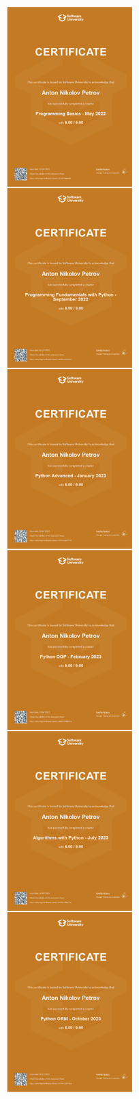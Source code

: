 <div align="center" display="flex">
    <img src="./certs/python_basics.jfif" alt="Python_basics" width="293" height="420">
    <img src="./certs/python_fundamentals.jfif" alt="Python_fund" width="293" height="420">
    <img src="./certs/python_advanced.jfif" alt="Python_advanced" width="293" height="420">
    <img src="./certs/python_opp.jfif" alt="Python_oop" width="293" height="420">
    <img src="./certs/python_algorithms.jfif" alt="Python_algorithms" width="293" height="420">
    <img src="./certs/python_orm.jfif" alt="Python_ORM" width="293" height="420">
</div>
